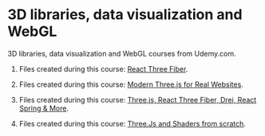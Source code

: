 # 3D libraries, data visualization and WebGL

3D libraries, data visualization and WebGL courses from Udemy.com.

1. Files created during this course: [React Three Fiber](https://www.udemy.com/course/react-three-fiber).

2. Files created during this course:
   [Modern Three.js for Real Websites](https://www.udemy.com/course/modern-threejs-for-real-websites).

3. Files created during this course:
   [Three.js, React Three Fiber, Drei, React Spring & More](https://www.udemy.com/course/learn-react-react-three-fiber-drei-react-spring-more).

4. Files created during this course:
   [Three.Js and Shaders from scratch](https://www.udemy.com/course/learn-threejs-and-shaders-from-scratch).

